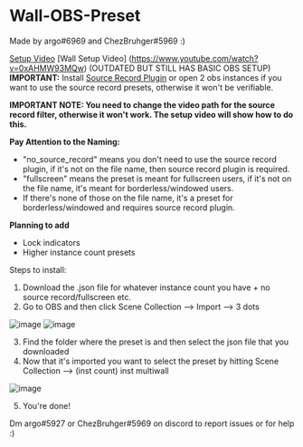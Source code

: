 # Wall-OBS-Preset
Made by argo#6969 and ChezBruhger#5969 :)

[Setup Video](https://www.youtube.com/watch?v=eUqVX2_0uAE)
[Wall Setup Video] (https://www.youtube.com/watch?v=0xAHMW93MQw)
(OUTDATED BUT STILL HAS BASIC OBS SETUP)
**IMPORTANT:**
Install [Source Record Plugin](https://obsproject.com/forum/resources/source-record.1285/) or open 2 obs instances if you want to use the source record presets, otherwise it won't be verifiable. 

**IMPORTANT NOTE: You need to change the video path for the source record filter, otherwise it won't work. The setup video will show how to do this.** 

**Pay Attention to the Naming:**
- "no_source_record" means you don't need to use the source record plugin, if it's not on the file name, then source record plugin is required.
- "fullscreen" means the preset is meant for fullscreen users, if it's not on the file name, it's meant for borderless/windowed users.
- If there's none of those on the file name, it's a preset for borderless/windowed and requires source record plugin.

**Planning to add**
- Lock indicators
- Higher instance count presets

Steps to install:
1. Download the .json file for whatever instance count you have + no source record/fullscreen etc.
2. Go to OBS and then click Scene Collection --> Import --> 3 dots

![image](https://user-images.githubusercontent.com/105522941/168393988-bfce4d77-5e16-495a-8472-56d2b643e237.png)
![image](https://user-images.githubusercontent.com/105522941/168394078-af55a3bd-e0f0-4879-8ed8-d3c77be177d2.png)


3. Find the folder where the preset is and then select the json file that you downloaded
4. Now that it's imported you want to select the preset by hitting Scene Collection --> (inst count) inst multiwall 

![image](https://user-images.githubusercontent.com/105522941/168394885-f6182780-5901-415f-9485-05c5dc5eedcd.png)

5. You're done!

Dm argo#5927 or ChezBruhger#5969 on discord to report issues or for help :)
